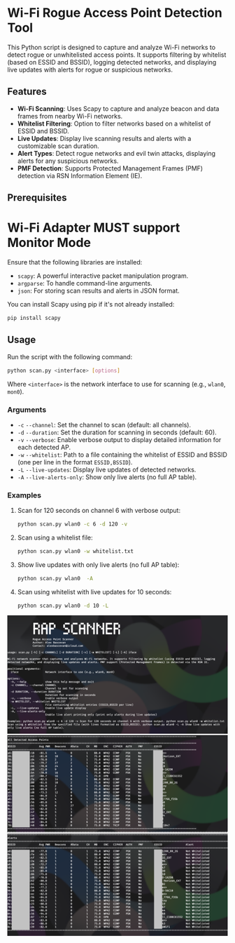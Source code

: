# Wi-Fi Rogue Access Point Detection Tool

This Python script is designed to capture and analyze Wi-Fi networks to detect rogue or unwhitelisted access points. It supports filtering by whitelist (based on ESSID and BSSID), logging detected networks, and displaying live updates with alerts for rogue or suspicious networks.

## Features

- **Wi-Fi Scanning**: Uses Scapy to capture and analyze beacon and data frames from nearby Wi-Fi networks.
- **Whitelist Filtering**: Option to filter networks based on a whitelist of ESSID and BSSID.
- **Live Updates**: Display live scanning results and alerts with a customizable scan duration.
- **Alert Types**: Detect rogue networks and evil twin attacks, displaying alerts for any suspicious networks.
- **PMF Detection**: Supports Protected Management Frames (PMF) detection via RSN Information Element (IE).

## Prerequisites

# Wi-Fi Adapter MUST support Monitor Mode

Ensure that the following libraries are installed:

- `scapy`: A powerful interactive packet manipulation program.
- `argparse`: To handle command-line arguments.
- `json`: For storing scan results and alerts in JSON format.

You can install Scapy using pip if it's not already installed:

```bash
pip install scapy
```

## Usage

Run the script with the following command:

```bash
python scan.py <interface> [options]
```

Where `<interface>` is the network interface to use for scanning (e.g., `wlan0`, `mon0`).

### Arguments

- `-c` `--channel`: Set the channel to scan (default: all channels).
- `-d` `--duration`: Set the duration for scanning in seconds (default: 60).
- `-v` `--verbose`: Enable verbose output to display detailed information for each detected AP.
- `-w` `--whitelist`: Path to a file containing the whitelist of ESSID and BSSID (one per line in the format `ESSID,BSSID`).
- `-L` `--live-updates`: Display live updates of detected networks.
- `-A` `--live-alerts-only`: Show only live alerts (no full AP table).

### Examples

1. Scan for 120 seconds on channel 6 with verbose output:

    ```bash
    python scan.py wlan0 -c 6 -d 120 -v
    ```

2. Scan using a whitelist file:

    ```bash
    python scan.py wlan0 -w whitelist.txt
    ```

3. Show live updates with only live alerts (no full AP table):

    ```bash
    python scan.py wlan0  -A
    ```
4. Scan using whitelist with live updates for 10 seconds:

    ```bash
    python scan.py wlan0 -d 10 -L
    ```
![Help](assets/s1.png)
![Live Scanning](assets/s3.png)
![Live Alerts](assets/s2.png)